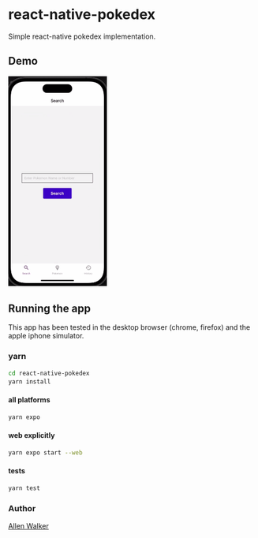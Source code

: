 # react-native-pokedex
Simple react-native pokedex implementation.

## Demo
<p>
<img src="./docs/Animation.gif" width="200">
</p>

## Running the app

This app has been tested in the desktop browser (chrome, firefox) and the apple iphone simulator.

### yarn

```sh
cd react-native-pokedex
yarn install
```

#### all platforms

```sh
yarn expo
```

#### web explicitly

```sh
yarn expo start --web
```

#### tests

```sh
yarn test
```

### Author 
[Allen Walker](mailto:allen_walker3@pm.me?subject=[GitHub])


